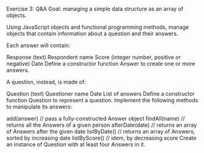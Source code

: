 Exercise 3: Q&A
Goal: managing a simple data structure as an array of objects.

Using JavaScript objects and functional programming methods, manage objects that contain information about a question and their answers.

Each answer will contain:

Response (text)
Respondent name
Score (integer number, positive or negative)
Date
Define a constructor function Answer to create one or more answers.

A question, instead, is made of:

Question (text)
Questioner name
Date
List of answers
Define a constructor function Question to represent a question. Implement the following methods to manipulate its answers:

add(answer) // pass a fully-constructed Answer object
findAll(name) // returns all the Answers of a given person
afterDate(date) // returns an array of Answers after the given date
listByDate() // returns an array of Answers, sorted by increasing date
listByScore() // idem, by decreasing score
Create an instance of Question with at least four Answers in it.
